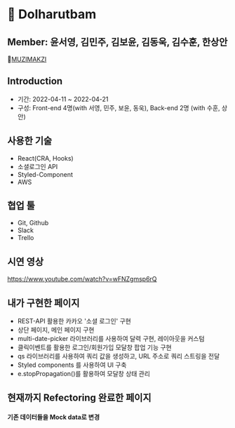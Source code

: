 # 🍊 Dolharutbam

## Member: 윤서영, 김민주, 김보윤, 김동욱, 김수훈, 한상안

🔗[MUZIMAKZI](http://muzimakji.s3-website.ap-northeast-2.amazonaws.com/) <br/>

## Introduction

- 기간: 2022-04-11 ~ 2022-04-21
- 구성: Front-end 4명(with 서영, 민주, 보윤, 동욱), Back-end 2명 (with 수훈, 상안)


## 사용한 기술

- React(CRA, Hooks)
- 소셜로그인 API
- Styled-Component
- AWS

## 협업 툴

- Git, Github
- Slack
- Trello

## 시연 영상
https://www.youtube.com/watch?v=wFNZgmsp6rQ

## 내가 구현한 페이지

- REST-API 활용한 카카오 '소셜 로그인' 구현
- 상단 페이지, 메인 페이지 구현
- multi-date-picker 라이브러리를 사용하여 달력 구현, 레이아웃을 커스텀
- 클릭이벤트를 활용한 로그인/회원가입 모달창 팝업 기능 구현
- qs 라이브러리를 사용하여 쿼리 값을 생성하고, URL 주소로 쿼리 스트링을 전달
- Styled components 를 사용하여 UI 구축
- e.stopPropagation()를 활용하여 모달창 상태 관리


## 현재까지 Refectoring 완료한 페이지

#### 기존 데이터들을 Mock data로 변경 

